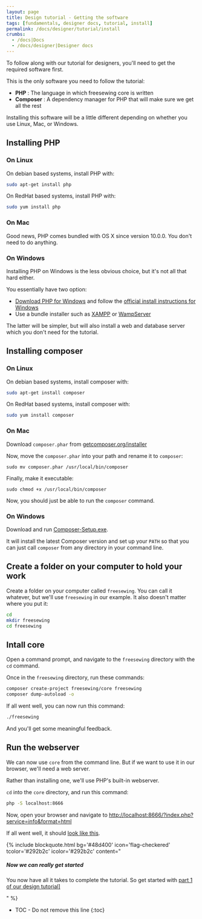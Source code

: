 ```yaml
---
layout: page
title: Design tutorial - Getting the software
tags: [fundamentals, designer docs, tutorial, install]
permalink: /docs/designer/tutorial/install
crumbs:
  - /docs|Docs
  - /docs/designer|Designer docs
---
```

To follow along with our tutorial for designers, you'll need to get the required software first.

This is the only software you need to follow the tutorial:

 - **PHP** : The language in which freesewing core is written
 - **Composer** : A dependency manager for PHP that will make sure we get all the rest

Installing this software will be a little different depending on whether you use Linux, Mac, or Windows.

## Installing PHP

### On Linux

On debian based systems, install PHP with:

```sh
sudo apt-get install php
```

On RedHat based systems, install PHP with:

```sh
sudo yum install php
```

### On Mac

Good news, PHP comes bundled with OS X since version 10.0.0. You don't need to do anything.

### On Windows

Installing PHP on Windows is the less obvious choice, but it's not all that hard either.

You essentially have two option:

 - [Download PHP for Windows](http://windows.php.net/download) and follow the [official install instructions for Windows](http://php.net/manual/en/install.windows.php)
 - Use a bundle installer such as [XAMPP](https://www.apachefriends.org/) or [WampServer](http://www.wampserver.com/en/)

The latter will be simpler, but will also install a web and database server which you don't need for the tutorial.

## Installing composer

### On Linux

On debian based systems, install composer with:

```sh
sudo apt-get install composer
```

On RedHat based systems, install composer with:

```sh
sudo yum install composer
```

### On Mac

Download `composer.phar` from [getcomposer.org/installer](https://getcomposer.org/installer)

Now, move the `composer.phar` into your path and rename it to `composer`:

```
sudo mv composer.phar /usr/local/bin/composer
```

Finally, make it executable:

```
sudo chmod +x /usr/local/bin/composer
```

Now, you should just be able to run the `composer` command.

### On Windows

Download and run [Composer-Setup.exe](https://getcomposer.org/Composer-Setup.exe).

It will install the latest Composer version and set up your `PATH` so that you 
can just call `composer` from any directory in your command line.

## Create a folder on your computer to hold your work

Create a folder on your computer called `freesewing`. You can call it whatever, but we'll
use `freesewing` in our example. It also doesn't matter where you put it:

```sh
cd 
mkdir freesewing
cd freesewing
```

## Intall core

Open a command prompt, and navigate to the `freesewing` directory with the `cd` command.

Once in the `freesewing` directory, run these commands:

```sh
composer create-project freesewing/core freesewing
composer dump-autoload -o
```

If all went well, you can now run this command:

```sh
./freesewing
```

And you'll get some meaningful feedback.

## Run the webserver

We can now use `core` from the command line. But if we want to use it in our browser,
we'll need a web server.

Rather than installing one, we'll use PHP's built-in webserver.

`cd` into the `core` directory, and run this command:

```sh
php -S localhost:8666
```

Now, open your browser and navigate to 
[http://localhost:8666/?index.php?service=info&format=html](http://localhost:8666/?index.php?service=info&format=html)


If all went well, it should [look like this](https://core.freesewing.org/?service=info&format=html).

{% include blockquote.html
     bg='#48d400'
     icon='flag-checkered'
     tcolor='#292b2c'
     icolor='#292b2c'
     content="<h5>Now we can really get started</h5>
<p>You now have all it takes to complete the tutorial. 
So get started with <a href='./part-1'>part 1 of our design tutorial]</a></p>"
%}

* TOC - Do not remove this line
{:toc}



